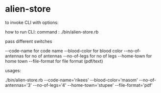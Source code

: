 alien-store
===========

to invoke CLI with options:

how to run CLI:
 command : ./bin/alien-store.rb

 pass different switches

 --code-name for code name
 --blood-color for blood color
 --no-of-antennas for no of antennas
 --no-of-legs for no of legs
 --home-town for home town
 --file-format for file format (pdf/text)


usages:

./bin/alien-store.rb --code-name='rikees' --blood-color='masom' --no-of-antennas='3' --no-of-legs='4' --home-town='stupee' --file-format='pdf'
